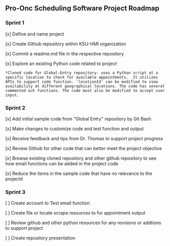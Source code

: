 ## Pro-Onc Scheduling Software Project Roadmap
### Sprint 1

[x] Define and name project

[x] Create Github repository within KSU-HMI organization
 
[x] Commit a readme.md file in the respective repository
  
[x] Explore an existing Python code related to project
    
    *Cloned code for Global-Entry repository- uses a Python script at a specific location to check for available appointments.  It utilizes APIs to support code function. 'locationId' can be modified to view availability at different geographical locations. The code has several commented out functions. The code must also be modified to accept user input. 

### Sprint 2

[x] Add initial sample code from "Global Entry" repository by Git Bash

[x] Make changes to customize code and test function and output

[x] Receive feedback and tips from Dr. Thomas to support project progress

[x] Review Github for other code that can better meet the project objective

[x] Browse existing cloned repository and other github repository to see how email functions can be added in the project code

[x] Reduce the items in the sample code that have no relevance to the projectd

### Sprint 3
[ ] Create account to Test email function 

[ ] Create  file or locate scrape resources to for appointment output

[ ] Review github and other python resources for any revisions or addtions to support project

[ ] Create repository presentation

